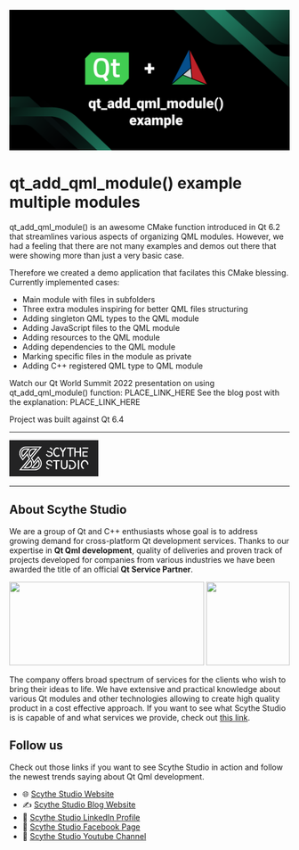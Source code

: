 ![qt_add_qml_module() example multiple modules](./pictures/banner.png)
# qt_add_qml_module() example multiple modules

qt_add_qml_module() is an awesome CMake function introduced in Qt 6.2 that streamlines various aspects of organizing QML modules.
However, we had a feeling that there are not many examples and demos out there that were showing more than just a very basic case.

Therefore we created a demo application that facilates this CMake blessing. Currently implemented cases:
- Main module with files in subfolders
- Three extra modules inspiring for better QML files structuring
- Adding singleton QML types to the QML module
- Adding JavaScript files to the QML module
- Adding resources to the QML module
- Adding dependencies to the QML module
- Marking specific files in the module as private
- Adding C++ registered QML type to QML module


Watch our Qt World Summit 2022 presentation on using qt_add_qml_module() function: PLACE_LINK_HERE
See the blog post with the explanation: PLACE_LINK_HERE

Project was built against Qt 6.4

---

[![Scythe Studio](./pictures/scythestudio-logo.png)](https://scythe-studio.com)

---

## About Scythe Studio
We are a group of Qt and C++ enthusiasts whose goal is to address growing demand for cross-platform Qt development services. Thanks to our expertise in **Qt Qml development**, quality of deliveries and proven track of projects developed for companies from various industries we have been awarded the title of an official **Qt Service Partner**.

<span> 
<img width="350" height="150" src="https://user-images.githubusercontent.com/45963332/221174257-c1e1a9d9-0efa-4b25-996b-4b364ccb325c.svg"  width="60%" height="30%">
<img height="150" width="150" src="https://user-images.githubusercontent.com/45963332/221174280-99b32a1d-7418-4a49-bcea-6927639cf557.png">
</span>

The company offers broad spectrum of services for the clients who wish to bring their ideas to life. We have extensive and practical knowledge about various Qt modules and other technologies allowing to create high quality product in a cost effective approach. If you want to see what Scythe Studio is is capable of and what services we provide, check out [this link](https://scythe-studio.com/en/services).

## Follow us

Check out those links if you want to see Scythe Studio in action and follow the newest trends saying about Qt Qml development.

* 🌐 [Scythe Studio Website](https://scythe-studio.com/en/)
* ✍️  [Scythe Studio Blog Website](https://scythe-studio.com/en/blog)
* 👔 [Scythe Studio LinkedIn Profile](https://www.linkedin.com/company/scythestudio/mycompany/)
* 👔 [Scythe Studio Facebook Page](https://www.facebook.com/ScytheStudiio)
* 🎥 [Scythe Studio Youtube Channel](https://www.youtube.com/channel/UCf4OHosddUYcfmLuGU9e-SQ/featured)

